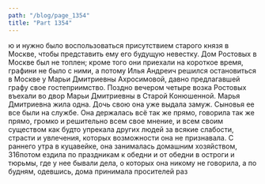 ```yaml
---
path: "/blog/page_1354"
title: "Part 1354"
---
```


ю и нужно было воспользоваться присутствием старого князя в Москве, чтобы представить ему его будущую невестку. Дом Ростовых в Москве был не топлен; кроме того они приехали на короткое время, графини не было с ними, а потому Илья Андреич решился остановиться в Москве у Марьи Дмитриевны Ахросимовой, давно предлагавшей графу свое гостеприимство.
Поздно вечером четыре возка Ростовых въехали во двор Марьи Дмитриевны в Старой Конюшенной. Марья Дмитриевна жила одна. Дочь свою она уже выдала замуж. Сыновья ее все были на службе.
Она держалась всё так же прямо, говорила так же прямо, громко и решительно всем свое мнение, и всем своим существом как будто упрекала других людей за всякие слабости, страсти и увлечения, которых возможности она не признавала. С раннего утра в куцавейке, она занималась домашним хозяйством, 316потом ездила по праздникам к обедни и от обедни в остроги и тюрьмы, где у нее бывали дела, о которых она никому не говорила, а по будням, одевшись, дома принимала просителей раз
